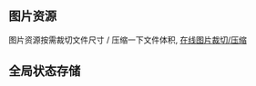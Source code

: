 ## 图片资源

图片资源按需裁切文件尺寸 / 压缩一下文件体积, [在线图片裁切/压缩](https://www.iloveimg.com/zh-cn/compress-image)

## 全局状态存储
